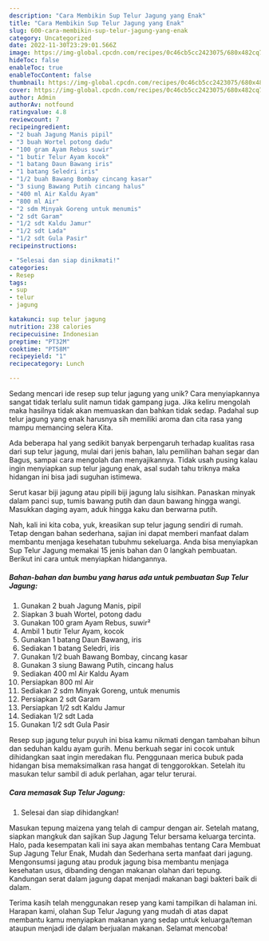 ```yaml
---
description: "Cara Membikin Sup Telur Jagung yang Enak"
title: "Cara Membikin Sup Telur Jagung yang Enak"
slug: 600-cara-membikin-sup-telur-jagung-yang-enak
category: Uncategorized
date: 2022-11-30T23:29:01.566Z
image: https://img-global.cpcdn.com/recipes/0c46cb5cc2423075/680x482cq70/sup-telur-jagung-foto-resep-utama.jpg
hideToc: false
enableToc: true
enableTocContent: false
thumbnail: https://img-global.cpcdn.com/recipes/0c46cb5cc2423075/680x482cq70/sup-telur-jagung-foto-resep-utama.jpg
cover: https://img-global.cpcdn.com/recipes/0c46cb5cc2423075/680x482cq70/sup-telur-jagung-foto-resep-utama.jpg
author: Admin
authorAv: notfound
ratingvalue: 4.8
reviewcount: 7
recipeingredient:
- "2 buah Jagung Manis pipil"
- "3 buah Wortel potong dadu"
- "100 gram Ayam Rebus suwir"
- "1 butir Telur Ayam kocok"
- "1 batang Daun Bawang iris"
- "1 batang Seledri iris"
- "1/2 buah Bawang Bombay cincang kasar"
- "3 siung Bawang Putih cincang halus"
- "400 ml Air Kaldu Ayam"
- "800 ml Air"
- "2 sdm Minyak Goreng untuk menumis"
- "2 sdt Garam"
- "1/2 sdt Kaldu Jamur"
- "1/2 sdt Lada"
- "1/2 sdt Gula Pasir"
recipeinstructions:

- "Selesai dan siap dinikmati!"
categories:
- Resep
tags:
- sup
- telur
- jagung

katakunci: sup telur jagung 
nutrition: 238 calories
recipecuisine: Indonesian
preptime: "PT32M"
cooktime: "PT58M"
recipeyield: "1"
recipecategory: Lunch

---
```





Sedang mencari ide resep sup telur jagung yang unik? Cara menyiapkannya sangat tidak terlalu sulit namun tidak gampang juga. Jika keliru mengolah maka hasilnya tidak akan memuaskan dan bahkan tidak sedap. Padahal sup telur jagung yang enak harusnya sih memiliki aroma dan cita rasa yang mampu memancing selera Kita.





Ada beberapa hal yang sedikit banyak berpengaruh terhadap kualitas rasa dari sup telur jagung, mulai dari jenis bahan, lalu pemilihan bahan segar dan Bagus, sampai cara mengolah dan menyajikannya. Tidak usah pusing kalau ingin menyiapkan sup telur jagung enak,      asal sudah tahu triknya maka hidangan ini bisa jadi suguhan istimewa.














Serut kasar biji jagung atau pipili biji jagung lalu sisihkan. Panaskan minyak dalam panci sup, tumis bawang putih dan daun bawang hingga wangi. Masukkan daging ayam, aduk hingga kaku dan berwarna putih.






Nah, kali ini kita coba, yuk, kreasikan sup telur jagung sendiri di rumah. Tetap dengan bahan sederhana, sajian ini dapat memberi manfaat dalam membantu menjaga kesehatan tubuhmu sekeluarga. Anda bisa menyiapkan Sup Telur Jagung memakai 15 jenis bahan dan 0 langkah pembuatan. Berikut ini cara untuk menyiapkan hidangannya.

<!--inarticleads1-->

##### Bahan-bahan dan bumbu yang harus ada untuk pembuatan Sup Telur Jagung:

1. Gunakan 2 buah Jagung Manis, pipil
1. Siapkan 3 buah Wortel, potong dadu
1. Gunakan 100 gram Ayam Rebus, suwir²
1. Ambil 1 butir Telur Ayam, kocok
1. Gunakan 1 batang Daun Bawang, iris
1. Sediakan 1 batang Seledri, iris
1. Gunakan 1/2 buah Bawang Bombay, cincang kasar
1. Gunakan 3 siung Bawang Putih, cincang halus
1. Sediakan 400 ml Air Kaldu Ayam
1. Persiapkan 800 ml Air
1. Sediakan 2 sdm Minyak Goreng, untuk menumis
1. Persiapkan 2 sdt Garam
1. Persiapkan 1/2 sdt Kaldu Jamur
1. Sediakan 1/2 sdt Lada
1. Gunakan 1/2 sdt Gula Pasir


Resep sup jagung telur puyuh ini bisa kamu nikmati dengan tambahan bihun dan seduhan kaldu ayam gurih. Menu berkuah segar ini cocok untuk dihidangkan saat ingin meredakan flu. Penggunaan merica bubuk pada hidangan bisa memaksimalkan rasa hangat di tenggorokkan. Setelah itu masukan telur sambil di aduk perlahan, agar telur terurai. 

<!--inarticleads2-->

##### Cara memasak Sup Telur Jagung:


1. Selesai dan siap dihidangkan!

Masukan tepung maizena yang telah di campur dengan air. Setelah matang, siapkan mangkuk dan sajikan Sup Jagung Telur bersama keluarga tercinta. Halo, pada kesempatan kali ini saya akan membahas tentang Cara Membuat Sup Jagung Telur Enak, Mudah dan Sederhana serta manfaat dari jagung. Mengonsumsi jagung atau produk jagung bisa membantu menjaga kesehatan usus, dibanding dengan makanan olahan dari tepung. Kandungan serat dalam jagung dapat menjadi makanan bagi bakteri baik di dalam. 

Terima kasih telah menggunakan resep yang kami tampilkan di halaman ini. Harapan kami, olahan Sup Telur Jagung yang mudah di atas dapat membantu kamu menyiapkan makanan yang sedap untuk keluarga/teman ataupun menjadi ide dalam berjualan makanan. Selamat mencoba!
